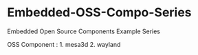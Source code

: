 # Embedded-OSS-Compo-Series
Embedded Open Source Components Example Series

OSS Component :
    1. mesa3d
    2. wayland
    
